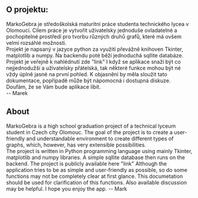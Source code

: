 ## O projektu:
MarkoGebra je středoškolská maturitní práce studenta technického lycea v Olomouci.
Cílem práce je vytvořit uživatelsky jednoduše ovladatelné a pochopitelné prostředí pro tvorbu 
různých druhů grafů, které má ovšem velmi rozsáhlé možnosti. 
<br>
Projekt je napsaný v jazyce python za využití převážně knihoven Tkinter, matplotlib a numpy. 
Na backendu poté běží jednoduchá sqllite databáze. Projekt je veřejně k nahlédnutí zde 
"link"
I když se aplikace snaží být co nejjednodužší a uživatelsky přátelská, tak některé 
funkce mohou být né vždy úplně jasné na první pohled. K objasnění by měla sloužit tato
dokumentace, popřípadě může být nápomocná i dostupná diskuze.
Doufám, že se Vám bude aplikace líbit.
<br>
-- Marek

## About 
MarkoGebra is a high school graduation project of a technical lyceum student in Czech city Olomouc.
The goal of the project is to create a user-friendly and understandable environment to create different types of graphs, which, however, 
has very extensible possibilities.
<br>
The project is written in Python programming language using mainly Tkinter, matplotlib and numpy libraries. A simple sqllite database
then runs on the backend. The project is publicly available here "link"
Although the application tries to be as simple and user-friendly as possible, so do some functions may not be completely clear 
at first glance. This documetation should be used for clarification of this functions. Also available discussion may be helpful. 
I hope you enjoy the app.
-- Mark